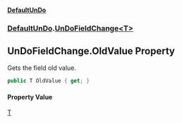 #### [DefaultUnDo](DefaultUnDo.md 'DefaultUnDo')
### [DefaultUnDo](DefaultUnDo.md#DefaultUnDo 'DefaultUnDo').[UnDoFieldChange&lt;T&gt;](UnDoFieldChange_T_.md 'DefaultUnDo.UnDoFieldChange<T>')

## UnDoFieldChange<T>.OldValue Property

Gets the field old value.

```csharp
public T OldValue { get; }
```

#### Property Value
[T](UnDoFieldChange_T_.md#DefaultUnDo.UnDoFieldChange_T_.T 'DefaultUnDo.UnDoFieldChange<T>.T')